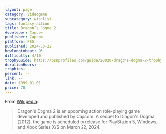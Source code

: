```yaml
---
layout: page
category: videogame
subcategory: wishlist
tags: fantasy-action
title: Dragon’s Dogma 2
developer: Capcom
publisher: Capcom
platform: PS5
published: 2024-03-22
howlongtobeat: 93
difficulty: 4/10
trophyGuide: https://psnprofiles.com/guide/20020-dragons-dogma-2-trophy-guide
durationHours: --
trophies: --
percent: --
link: --
date: 1999-01-01
price: 70
---
```


From [Wikipedia](https://en.wikipedia.org/wiki/Dragon%27s_Dogma_2):

> Dragon's Dogma 2 is an upcoming action role-playing game developed and published by Capcom. A sequel to Dragon's Dogma (2012), the game is scheduled to release for PlayStation 5, Windows, and Xbox Series X/S on March 22, 2024.
